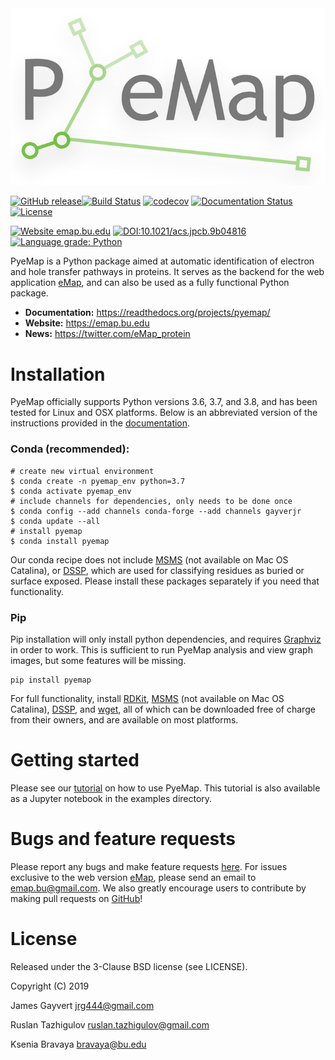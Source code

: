 <div align="center">
  <img src="https://github.com/gayverjr/pyemap/blob/master/docs/logo/pyemap_logo.png">
</div>

[![GitHub release](https://img.shields.io/github/release/gayverjr/pyemap.svg)](https://github.com/gayverjr/pyemap)[![Build Status](https://github.com/gayverjr/pyemap/workflows/ubuntu/badge.svg)](https://github.com/gayverjr/pyemap/actions) [![codecov](https://codecov.io/gh/gayverjr/pyemap/branch/master/graph/badge.svg)](https://codecov.io/gh/gayverjr/pyemap/branch/master) [![Documentation Status](https://readthedocs.org/projects/pyemap/badge/?version=latest)](https://pyemap.readthedocs.io/en/latest/?badge=latest) [![License](https://img.shields.io/badge/License-BSD%203--Clause-blue.svg)](https://github.com/gayverjr/pyemap/blob/master/LICENSE)

[![Website emap.bu.edu](https://img.shields.io/website-up-down-green-red/https/emap.bu.edu.svg)](https://emap.bu.edu/) [![DOI:10.1021/acs.jpcb.9b04816](https://zenodo.org/badge/DOI/10.1021/acs.jpcb.9b04816.svg)](https://doi.org/10.1021/acs.jpcb.9b04816) [![Language grade: Python](https://img.shields.io/lgtm/grade/python/g/gayverjr/pyemap.svg?logo=lgtm&logoWidth=18)](https://lgtm.com/projects/g/gayverjr/pyemap/context:python)

PyeMap is a Python package aimed at automatic identification of electron and hole transfer pathways in proteins.
It serves as the backend for the web application [eMap](https://emap.bu.edu/), and can also be used as a fully functional Python package.

- **Documentation:** https://readthedocs.org/projects/pyemap/
- **Website:** https://emap.bu.edu
- **News:** https://twitter.com/eMap_protein

# Installation
PyeMap officially supports Python versions 3.6, 3.7, and 3.8, and has been tested for Linux and OSX platforms. Below is an abbreviated version of the instructions provided in the [documentation](https://pyemap.readthedocs.io/en/latest/install.html).
### Conda (recommended):
```
# create new virtual environment
$ conda create -n pyemap_env python=3.7
$ conda activate pyemap_env
# include channels for dependencies, only needs to be done once
$ conda config --add channels conda-forge --add channels gayverjr
$ conda update --all
# install pyemap
$ conda install pyemap
```

Our conda recipe does not include [MSMS](http://mgltools.scripps.edu/packages/MSMS) (not available on Mac OS Catalina), or [DSSP](https://swift.cmbi.umcn.nl/gv/dssp/DSSP_3.html), 
which are used for classifying residues as buried or surface exposed. Please install these packages separately if you need that functionality.

### Pip
Pip installation will only install python dependencies, and requires [Graphviz](https://graphviz.gitlab.io/) in order to work. This is sufficient to run PyeMap analysis and view graph images, but some features will be missing.
```
pip install pyemap
```
For full functionality, install [RDKit](https://www.rdkit.org/docs/Install.html), [MSMS](http://mgltools.scripps.edu/packages/MSMS) (not available on Mac OS Catalina), [DSSP](https://swift.cmbi.umcn.nl/gv/dssp/DSSP_3.html), and [wget](https://www.gnu.org/software/wget/), all of which can be downloaded free of charge from their owners, and are available on most platforms.

# Getting started
Please see our [tutorial](https://pyemap.readthedocs.io/en/latest/tutorial/tutorial.html) on how to use PyeMap. This tutorial is also available as a Jupyter notebook in the examples directory.

# Bugs and feature requests
Please report any bugs and make feature requests [here](https://github.com/gayverjr/pyemap/issues). For issues exclusive to the web version [eMap](https:emap.bu.edu), please send an email to <emap.bu@gmail.com>. We also greatly encourage users to contribute by making pull requests on [GitHub](https://github.com/gayverjr/pyemap)!

# License
Released under the 3-Clause BSD license (see LICENSE).

Copyright (C) 2019

James Gayvert <jrg444@gmail.com>

Ruslan Tazhigulov <ruslan.tazhigulov@gmail.com>

Ksenia Bravaya <bravaya@bu.edu>
